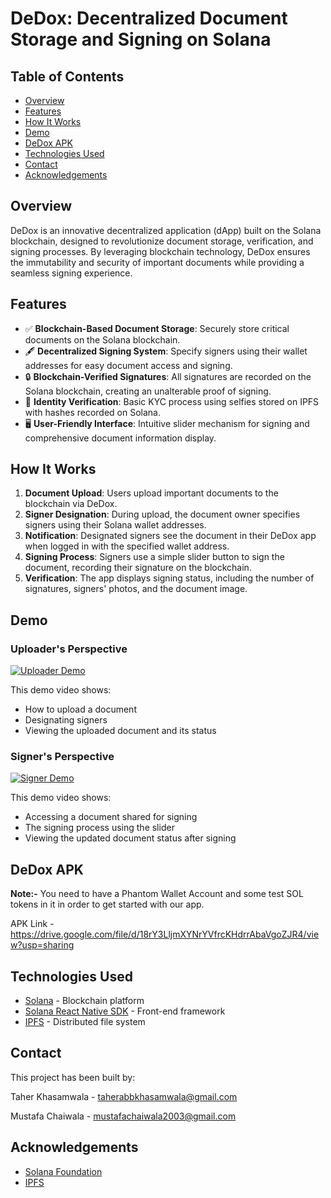 # DeDox: Decentralized Document Storage and Signing on Solana

## Table of Contents
- [Overview](#overview)
- [Features](#features)
- [How It Works](#how-it-works)
- [Demo](#demo)
- [DeDox APK](#dedox-apk)
- [Technologies Used](#technologies-used)
- [Contact](#contact)
- [Acknowledgements](#acknowledgements)

## Overview

DeDox is an innovative decentralized application (dApp) built on the Solana blockchain, designed to revolutionize document storage, verification, and signing processes. By leveraging blockchain technology, DeDox ensures the immutability and security of important documents while providing a seamless signing experience.

## Features

- ✅ **Blockchain-Based Document Storage**: Securely store critical documents on the Solana blockchain.
- 🖋️ **Decentralized Signing System**: Specify signers using their wallet addresses for easy document access and signing.
- 🔒 **Blockchain-Verified Signatures**: All signatures are recorded on the Solana blockchain, creating an unalterable proof of signing.
- 🤳 **Identity Verification**: Basic KYC process using selfies stored on IPFS with hashes recorded on Solana.
- 🖥️ **User-Friendly Interface**: Intuitive slider mechanism for signing and comprehensive document information display.

## How It Works

1. **Document Upload**: Users upload important documents to the blockchain via DeDox.
2. **Signer Designation**: During upload, the document owner specifies signers using their Solana wallet addresses.
3. **Notification**: Designated signers see the document in their DeDox app when logged in with the specified wallet address.
4. **Signing Process**: Signers use a simple slider button to sign the document, recording their signature on the blockchain.
5. **Verification**: The app displays signing status, including the number of signatures, signers' photos, and the document image.

## Demo

### Uploader's Perspective

[![Uploader Demo](https://drive.google.com/thumbnail?id=116MlVJtlGZKouG-8unk1lYvuB8XXWQBu)](https://drive.google.com/file/d/116MlVJtlGZKouG-8unk1lYvuB8XXWQBu/view?usp=sharing)

This demo video shows:
- How to upload a document
- Designating signers
- Viewing the uploaded document and its status

### Signer's Perspective

[![Signer Demo](https://drive.google.com/thumbnail?id=16no5UWvLf1gxn_9zamTVuWceRvCapqE0)](https://drive.google.com/file/d/16no5UWvLf1gxn_9zamTVuWceRvCapqE0/view?usp=sharing)

This demo video shows:
- Accessing a document shared for signing
- The signing process using the slider
- Viewing the updated document status after signing

## DeDox APK

**Note:-** You need to have a Phantom Wallet Account and some test SOL tokens in it in order to get started with our app.

APK Link - https://drive.google.com/file/d/18rY3LljmXYNrYVfrcKHdrrAbaVgoZJR4/view?usp=sharing

## Technologies Used

- [Solana](https://solana.com/) - Blockchain platform
- [Solana React Native SDK](https://docs.solanamobile.com/react-native/overview) - Front-end framework
- [IPFS](https://ipfs.io/) - Distributed file system

## Contact

This project has been built by:

Taher Khasamwala - taherabbkhasamwala@gmail.com

Mustafa Chaiwala - mustafachaiwala2003@gmail.com

## Acknowledgements

- [Solana Foundation](https://solana.com/)
- [IPFS](https://ipfs.io/)

